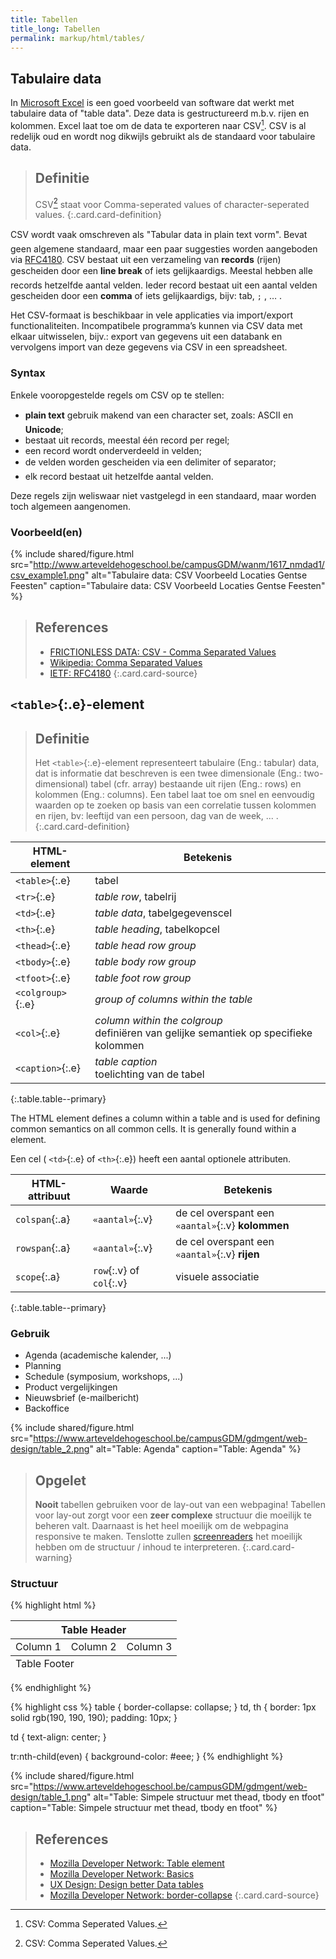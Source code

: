 ```yaml
---
title: Tabellen
title_long: Tabellen
permalink: markup/html/tables/
---
```


Tabulaire data
--------------

In [Microsoft Excel](https://products.office.com/en-us/excel) is een goed voorbeeld van software dat werkt met tabulaire data of "table data". Deze data is gestructureerd m.b.v. rijen en kolommen. Excel laat toe om de data te exporteren naar CSV[^CSV]. CSV is al redelijk oud en wordt nog dikwijls gebruikt als de standaard voor tabulaire data.

> Definitie
> ---
> CSV[^CSV] staat voor Comma-seperated values of character-seperated values.
{:.card.card-definition}

CSV wordt vaak omschreven als "Tabular data in plain text vorm". Bevat geen algemene standaard, maar een paar suggesties worden aangeboden via [RFC4180](https://tools.ietf.org/html/rfc4180). CSV bestaat uit een verzameling van **records** (rijen) gescheiden door een **line break** of iets gelijkaardigs. Meestal hebben alle records hetzelfde aantal velden. Ieder record bestaat uit een aantal velden gescheiden door een **comma** of iets gelijkaardigs, bijv: tab, `;` , … .

Het CSV-formaat is beschikbaar in vele applicaties via import/export functionaliteiten. Incompatibele programma’s kunnen via CSV data met elkaar uitwisselen, bijv.: export van gegevens uit een databank en vervolgens import van deze gegevens via CSV in een spreadsheet.

[^CSV]: CSV: Comma Seperated Values.

### Syntax

Enkele vooropgestelde regels om CSV op te stellen:

- **plain text** gebruik makend van een character set, zoals: ASCII en **Unicode**;
- bestaat uit records, meestal één record per regel;
- een record wordt onderverdeeld in velden;
- de velden worden gescheiden via een delimiter of separator;
- elk record bestaat uit hetzelfde aantal velden.

Deze regels zijn weliswaar niet vastgelegd in een standaard, maar worden toch algemeen aangenomen.

### Voorbeeld(en)

{% include shared/figure.html src="http://www.arteveldehogeschool.be/campusGDM/wanm/1617_nmdad1/csv_example1.png" alt="Tabulaire data: CSV Voorbeeld Locaties Gentse Feesten" caption="Tabulaire data: CSV Voorbeeld Locaties Gentse Feesten" %}

> References
> ---
> - [FRICTIONLESS DATA: CSV - Comma Separated Values](http://frictionlessdata.io/docs/csv/)
> - [Wikipedia: Comma Separated Values](http://en.wikipedia.org/wiki/Comma-separated_values)
> - [IETF: RFC4180](http://tools.ietf.org/html/rfc4180)
{:.card.card-source}


`<table>`{:.e}-element
----------------------

> Definitie
> ---
> Het `<table>`{:.e}-element representeert tabulaire (Eng.: tabular) data, dat is informatie dat beschreven is een twee dimensionale (Eng.: two-dimensional) tabel (cfr. array) bestaande uit rijen (Eng.: rows) en kolommen (Eng.: columns). Een tabel laat toe om snel en eenvoudig waarden op te zoeken op basis van een correlatie tussen kolommen en rijen, bv: leeftijd van een persoon, dag van de week, ... .
{:.card.card-definition}

| HTML-element   | Betekenis                      |
|----------------|--------------------------------|
| `<table>`{:.e} | tabel                          |
| `<tr>`{:.e}    | *table row*, tabelrij          |
| `<td>`{:.e}    | *table data*, tabelgegevenscel |
| `<th>`{:.e}    | *table heading*, tabelkopcel   |
| `<thead>`{:.e} | *table head row group* | 1                           |
| `<tbody>`{:.e} | *table body row group* | 1 of meer                   |
| `<tfoot>`{:.e} | *table foot row group* | 1                           |
| `<colgroup>`{:.e} | *group of columns within the table* | 1                           |
| `<col>`{:.e} | *column within the colgroup*<br>definiëren van gelijke semantiek op specifieke kolommen  | 1 of meer                          |
| `<caption>`{:.e} | *table caption*<br>toelichting van de tabel  | 1                          |
{:.table.table--primary}

The HTML <col> element defines a column within a table and is used for defining common semantics on all common cells. It is generally found within a <colgroup> element.

Een cel ( `<td>`{:.e} of  `<th>`{:.e}) heeft een aantal optionele attributen.

| HTML-attribuut | Waarde        | Betekenis                                           |
|----------------|---------------|-----------------------------------------------------|
| `colspan`{:.a} | `«aantal»`{:.v} | de cel overspant een `«aantal»`{:.v} **kolommen** |
| `rowspan`{:.a} | `«aantal»`{:.v} | de cel overspant een `«aantal»`{:.v} **rijen**    |
| `scope`{:.a} | `row`{:.v} of `col`{:.v} | visuele associatie |
{:.table.table--primary}

### Gebruik

- Agenda (academische kalender, ...)
- Planning
- Schedule (symposium, workshops, ...)
- Product vergelijkingen
- Nieuwsbrief (e-mailbericht)
- Backoffice

{% include shared/figure.html src="https://www.arteveldehogeschool.be/campusGDM/gdmgent/web-design/table_2.png" alt="Table: Agenda" caption="Table: Agenda" %}

> Opgelet
> ---
> **Nooit** tabellen gebruiken voor de lay-out van een webpagina! Tabellen voor lay-out zorgt voor een **zeer complexe** structuur die moeilijk te beheren valt. Daarnaast is het heel moeilijk om de webpagina responsive te maken. Tenslotte zullen [screenreaders](https://developer.mozilla.org/en-US/docs/Learn/Tools_and_testing/Cross_browser_testing/Accessibility#Screenreaders) het moeilijk hebben om de structuur / inhoud te interpreteren.
{:.card.card-warning}

### Structuur

{% highlight html %}
<table>
  <thead>
    <tr>
      <th colspan="3">Table Header</th>
    </tr>
  </thead>
  <tbody>
    <tr>
      <td>Column 1</td>
      <td>Column 2</td>
      <td>Column 3</td>
    </tr>
  </tbody>
  <tfoot>
    <tr>
      <td colspan="3">Table Footer</td>
    </tr>
  </tfoot>
</table>
{% endhighlight %}

{% highlight css %}
table {
	  border-collapse: collapse;
}
td,
th {
    border: 1px solid rgb(190, 190, 190);
    padding: 10px;
}

td {
    text-align: center;
}

tr:nth-child(even) {
    background-color: #eee;
}
{% endhighlight %}


{% include shared/figure.html src="https://www.arteveldehogeschool.be/campusGDM/gdmgent/web-design/table_1.png" alt="Table: Simpele structuur met thead, tbody en tfoot" caption="Table: Simpele structuur met thead, tbody en tfoot" %}

> References
> ---
> - [Mozilla Developer Network: Table element](https://developer.mozilla.org/en-US/docs/Web/HTML/Element/table)
> - [Mozilla Developer Network: Basics](https://developer.mozilla.org/en-US/docs/Learn/HTML/Tables/Basics)
> - [UX Design: Design better Data tables](https://uxdesign.cc/design-better-data-tables-4ecc99d23356)
> - [Mozilla Developer Network: border-collapse](https://developer.mozilla.org/en-US/docs/Web/CSS/border-collapse)
{:.card.card-source}